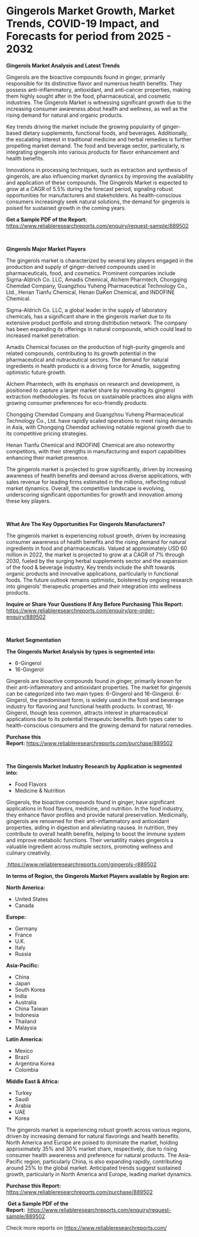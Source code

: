<p><h1>Gingerols Market Growth, Market Trends, COVID-19 Impact, and Forecasts for period from 2025 - 2032</h1></p><p><strong>Gingerols Market Analysis and Latest Trends</strong></p>
<p><p>Gingerols are the bioactive compounds found in ginger, primarily responsible for its distinctive flavor and numerous health benefits. They possess anti-inflammatory, antioxidant, and anti-cancer properties, making them highly sought after in the food, pharmaceutical, and cosmetic industries. The Gingerols Market is witnessing significant growth due to the increasing consumer awareness about health and wellness, as well as the rising demand for natural and organic products.</p><p>Key trends driving the market include the growing popularity of ginger-based dietary supplements, functional foods, and beverages. Additionally, the escalating interest in traditional medicine and herbal remedies is further propelling market demand. The food and beverage sector, particularly, is integrating gingerols into various products for flavor enhancement and health benefits.</p><p>Innovations in processing techniques, such as extraction and synthesis of gingerols, are also influencing market dynamics by improving the availability and application of these compounds. The Gingerols Market is expected to grow at a CAGR of 5.5% during the forecast period, signaling robust opportunities for manufacturers and stakeholders. As health-conscious consumers increasingly seek natural solutions, the demand for gingerols is poised for sustained growth in the coming years.</p></p>
<p><strong>Get a Sample PDF of the Report:&nbsp;</strong> <a href="https://www.reliableresearchreports.com/enquiry/request-sample/889502?utm_campaign=3084&utm_medium=2&utm_source=Github&utm_content=ia&utm_term=01042025&utm_id=gingerols">https://www.reliableresearchreports.com/enquiry/request-sample/889502</a></p>
<p>&nbsp;</p>
<p><strong>Gingerols Major Market Players</strong></p>
<p><p>The gingerols market is characterized by several key players engaged in the production and supply of ginger-derived compounds used in pharmaceuticals, food, and cosmetics. Prominent companies include Sigma-Aldrich Co. LLC, Amadis Chemical, Alchem Pharmtech, Chongqing Chemdad Company, Guangzhou Yuheng Pharmaceutical Technology Co., Ltd., Henan Tianfu Chemical, Henan DaKen Chemical, and INDOFINE Chemical. </p><p>Sigma-Aldrich Co. LLC, a global leader in the supply of laboratory chemicals, has a significant share in the gingerols market due to its extensive product portfolio and strong distribution network. The company has been expanding its offerings in natural compounds, which could lead to increased market penetration.</p><p>Amadis Chemical focuses on the production of high-purity gingerols and related compounds, contributing to its growth potential in the pharmaceutical and nutraceutical sectors. The demand for natural ingredients in health products is a driving force for Amadis, suggesting optimistic future growth.</p><p>Alchem Pharmtech, with its emphasis on research and development, is positioned to capture a larger market share by innovating its gingerol extraction methodologies. Its focus on sustainable practices also aligns with growing consumer preferences for eco-friendly products.</p><p>Chongqing Chemdad Company and Guangzhou Yuheng Pharmaceutical Technology Co., Ltd. have rapidly scaled operations to meet rising demands in Asia, with Chongqing Chemdad achieving notable regional growth due to its competitive pricing strategies.</p><p>Henan Tianfu Chemical and INDOFINE Chemical are also noteworthy competitors, with their strengths in manufacturing and export capabilities enhancing their market presence.</p><p>The gingerols market is projected to grow significantly, driven by increasing awareness of health benefits and demand across diverse applications, with sales revenue for leading firms estimated in the millions, reflecting robust market dynamics. Overall, the competitive landscape is evolving, underscoring significant opportunities for growth and innovation among these key players.</p></p>
<p>&nbsp;</p>
<p><strong>What Are The Key Opportunities For Gingerols Manufacturers?</strong></p>
<p><p>The gingerols market is experiencing robust growth, driven by increasing consumer awareness of health benefits and the rising demand for natural ingredients in food and pharmaceuticals. Valued at approximately USD 60 million in 2022, the market is projected to grow at a CAGR of 7% through 2030, fueled by the surging herbal supplements sector and the expansion of the food & beverage industry. Key trends include the shift towards organic products and innovative applications, particularly in functional foods. The future outlook remains optimistic, bolstered by ongoing research into gingerols' therapeutic properties and their integration into wellness products.</p></p>
<p><strong>Inquire or Share Your Questions If Any Before Purchasing This Report:</strong> <a href="https://www.reliableresearchreports.com/enquiry/pre-order-enquiry/889502?utm_campaign=3084&utm_medium=2&utm_source=Github&utm_content=ia&utm_term=01042025&utm_id=gingerols">https://www.reliableresearchreports.com/enquiry/pre-order-enquiry/889502</a></p>
<p>&nbsp;</p>
<p><strong>Market Segmentation</strong></p>
<p><strong>The Gingerols Market Analysis by types is segmented into:</strong></p>
<p><ul><li>6-Gingerol</li><li>16-Gingerol</li></ul></p>
<p><p>Gingerols are bioactive compounds found in ginger, primarily known for their anti-inflammatory and antioxidant properties. The market for gingerols can be categorized into two main types: 6-Gingerol and 16-Gingerol. 6-Gingerol, the predominant form, is widely used in the food and beverage industry for flavoring and functional health products. In contrast, 16-Gingerol, though less common, attracts interest in pharmaceutical applications due to its potential therapeutic benefits. Both types cater to health-conscious consumers and the growing demand for natural remedies.</p></p>
<p><strong>Purchase this Report:&nbsp;</strong><a href="https://www.reliableresearchreports.com/purchase/889502?utm_campaign=3084&utm_medium=2&utm_source=Github&utm_content=ia&utm_term=01042025&utm_id=gingerols">https://www.reliableresearchreports.com/purchase/889502</a></p>
<p>&nbsp;</p>
<p><strong>The Gingerols Market Industry Research by Application is segmented into:</strong></p>
<p><ul><li>Food Flavors</li><li>Medicine & Nutrition</li></ul></p>
<p><p>Gingerols, the bioactive compounds found in ginger, have significant applications in food flavors, medicine, and nutrition. In the food industry, they enhance flavor profiles and provide natural preservation. Medicinally, gingerols are renowned for their anti-inflammatory and antioxidant properties, aiding in digestion and alleviating nausea. In nutrition, they contribute to overall health benefits, helping to boost the immune system and improve metabolic functions. Their versatility makes gingerols a valuable ingredient across multiple sectors, promoting wellness and culinary creativity.</p></p>
<p><a href="https://www.reliableresearchreports.com/gingerols-r889502?utm_campaign=3084&utm_medium=2&utm_source=Github&utm_content=ia&utm_term=01042025&utm_id=gingerols">&nbsp;https://www.reliableresearchreports.com/gingerols-r889502</a></p>
<p><strong>In terms of Region, the Gingerols Market Players available by Region are:</strong></p>
<p>
    <p> <strong> North America: </strong>
        <ul>
            <li>United States</li>
            <li>Canada</li>
        </ul>
        </p> 
    <p> <strong> Europe: </strong>
        <ul>
            <li>Germany</li>
            <li>France</li>
            <li>U.K.</li>
            <li>Italy</li>
            <li>Russia</li>
        </ul>
        </p> 
    <p> <strong> Asia-Pacific: </strong>
        <ul>
            <li>China</li>
            <li>Japan</li>
            <li>South Korea</li>
            <li>India</li>
            <li>Australia</li>
            <li>China Taiwan</li>
            <li>Indonesia</li>
            <li>Thailand</li>
            <li>Malaysia</li>
        </ul>
        </p> 
    <p> <strong> Latin America: </strong>
        <ul>
            <li>Mexico</li>
            <li>Brazil</li>
            <li>Argentina Korea</li>
            <li>Colombia</li>
        </ul>
        </p> 
    <p> <strong> Middle East & Africa: </strong>
        <ul>
            <li>Turkey</li>
            <li>Saudi</li>
            <li>Arabia</li>
            <li>UAE</li>
            <li>Korea</li>
        </ul>
    </p>
    </p>
<p><p>The gingerols market is experiencing robust growth across various regions, driven by increasing demand for natural flavorings and health benefits. North America and Europe are poised to dominate the market, holding approximately 35% and 30% market share, respectively, due to rising consumer health awareness and preference for natural products. The Asia-Pacific region, particularly China, is also expanding rapidly, contributing around 25% to the global market. Anticipated trends suggest sustained growth, particularly in North America and Europe, leading market dynamics.</p></p>
<p><strong>Purchase this Report: </strong><a href="https://www.reliableresearchreports.com/purchase/889502?utm_campaign=3084&utm_medium=2&utm_source=Github&utm_content=ia&utm_term=01042025&utm_id=gingerols">https://www.reliableresearchreports.com/purchase/889502</a></p>
<p>&nbsp;<strong>Get a Sample PDF of the Report:&nbsp;&nbsp;</strong><a href="https://www.reliableresearchreports.com/enquiry/request-sample/889502?utm_campaign=3084&utm_medium=2&utm_source=Github&utm_content=ia&utm_term=01042025&utm_id=gingerols">https://www.reliableresearchreports.com/enquiry/request-sample/889502</a></p>
<p><strong></strong></p>
<p>Check more reports on <a href="https://www.reliableresearchreports.com/?utm_campaign=3084&utm_medium=2&utm_source=Github&utm_content=ia&utm_term=01042025&utm_id=gingerols">https://www.reliableresearchreports.com/</a></p>